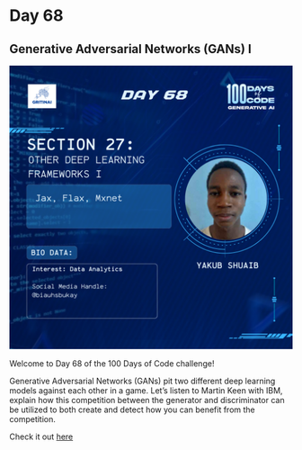 # Day 68

## Generative Adversarial Networks (GANs) I

![100 days of code Day 68](../../Images/Day68.png)

Welcome to Day 68 of the 100 Days of Code challenge!


Generative Adversarial Networks (GANs) pit two different deep learning models against each other in a game. Let’s listen to Martin Keen with IBM, explain how this competition between the generator and discriminator can be utilized to both create and detect how you can benefit from the competition.

Check it out [here](https://www.youtube.com/watch?v=TpMIssRdhco)

